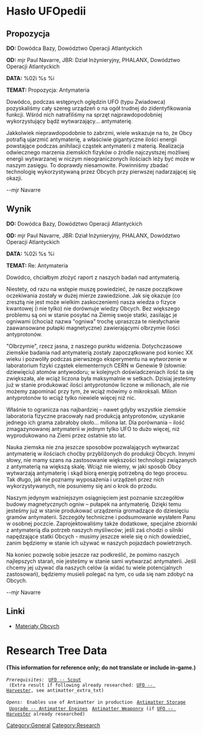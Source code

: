 # Hasło UFOpedii

## Propozycja

**DO:** Dowódca Bazy, Dowództwo Operacji Atlantyckich

**OD:** mjr Paul Navarre, JBR: Dział Inżynieryjny, PHALANX, Dowództwo
Operacji Atlantyckich

**DATA:** %02i %s %i

**TEMAT:** Propozycja: Antymateria

Dowódco, podczas wstępnych oględzin UFO (typu Zwiadowca) pozyskaliśmy
cały szereg urządzeń o na ogół trudnej do zidentyfikowania funkcji.
Wśród nich natrafiliśmy na sprzęt najprawdopodobniej wykorzystujący bądź
wytwarzający... antymaterię.

Jakkolwiek nieprawdopodobnie to zabrzmi, wiele wskazuje na to, że Obcy
potrafią ujarzmić antymaterię, a właściwie gigantyczne ilości energii
powstające podczas anihilacji cząstek antymaterii z materią. Realizacja
odwiecznego marzenia ziemskich fizyków o źródle najczystszej możliwej
energii wytwarzanej w niczym nieograniczonych ilościach leży być może w
naszym zasięgu. To doprawdy niesamowite. Powinniśmy zbadać technologię
wykorzystywaną przez Obcych przy pierwszej nadarzającej się okazji.

--mjr Navarre

## Wynik

**DO:** Dowódca Bazy, Dowództwo Operacji Atlantyckich

**OD:** mjr Paul Navarre, JBR: Dział Inżynieryjny, PHALANX, Dowództwo
Operacji Atlantyckich

**DATA:** %02i %s %i

**TEMAT:** Re: Antymateria

Dowódco, chciałbym złożyć raport z naszych badań nad antymaterią.

Niestety, od razu na wstępie muszę powiedzieć, że nasze początkowe
oczekiwania zostały w dużej mierze zawiedzione. Jak się okazuje (co
zresztą nie jest może wielkim zaskoczeniem) nasza wiedza o fizyce
kwantowej (i nie tylko) nie dorównuje wiedzy Obcych. Bez większego
problemu są oni w stanie posyłać na Ziemię swoje statki, zasilając je
ogniwami (chociaż nazwa "ogniwa" trochę upraszcza te niesłychanie
zaawansowane pułapki magnetyczne) zawierającymi olbrzymie ilości
antyprotonów.

"Olbrzymie", rzecz jasna, z naszego punktu widzenia. Dotychczasowe
ziemskie badania nad antymaterią zostały zapoczątkowane pod koniec XX
wieku i pozwoliły podczas pierwszego eksperymentu na wytworzenie w
laboratorium fizyki cząstek elementernych CERN w Genewie 9 (słownie:
dziewięciu) atomów antywodoru; w kolejnych doświadczeniach ilość ta się
zwiększała, ale wciąż liczona była maksymalnie w setkach. Dzisiaj
jesteśmy już w stanie produkować ilości antyprotonów liczone w
milionach, ale nie możemy zapominać przy tym, że wciąż mówimy o
mikroksali. Milion antyprotonów to wciąż tylko niewiele więcej niż nic.

Właśnie to ogranicza nas najbardziej – nawet gdyby wszystkie ziemskie
laboratoria fizyczne pracowały nad produkcją antyprotonów, uzyskanie
jednego ich grama zabrałoby około... miliona lat. Dla porównania – ilość
zmagazynowanej antymaterii w jednym tylko UFO to dużo więcej, niż
wyprodukowano na Ziemi przez ostatnie sto lat.

Nauka ziemska nie zna jeszcze sposobów pozwalających wytwarzać
antymaterię w ilościach choćby przybliżonych do produkcji Obcych. Innymi
słowy, nie mamy szans na zastosowanie większości technologii związanych
z antymaterią na większą skalę. Wciąż nie wiemy, w jaki sposób Obcy
wytwarzają antymaterię i skąd biorą energię potrzebną do tego procesu.
Tak długo, jak nie poznamy wyposażenia i urządzeń przez nich
wykorzystywanych, nie posuniemy się ani o krok do przodu.

Naszym jedynym ważniejszym osiągnięciem jest poznanie szczegółów budowy
magnetycznych ogniw – pułapek na antymaterię. Dzięki temu jesteśmy już w
stanie produkować urządzenia gromadzące do dziesięciu gramów
antymaterii. Szczegóły techniczne i podsumowanie wysłałem Panu w osobnej
poczcie. Zaprojektowaliśmy także dodatkowe, specjalne zbiorniki z
antymaterią dla potrzeb naszych myśliwców; jeśli zaś chodzi o silniki
napędzające statki Obcych - musimy jeszcze wiele się o nich dowiedzieć,
zanim będziemy w stanie ich używać w naszych pojazdach powietrznych.

Na koniec pozwolę sobie jeszcze raz podkreślić, że pomimo naszych
najlepszych starań, nie jesteśmy w stanie sami wytwarzać antymaterii.
Jeśli chcemy jej używać dla naszych celów (a widać tu wiele
potencjalnych zastosowań), będziemy musieli polegać na tym, co uda się
nam zdobyć na Obcych.

--mjr Navarre

## Linki

- [Materiały Obcych](Badania/Materiały_Obcych "wikilink")

# Research Tree Data

**(This information for reference only; do not translate or include
in-game.)**

*`Prerequisites:`*
` `[`UFO -- Scout`](UFO/Scout "wikilink")
` (Extra result if following already researched: `[`UFO -- Harvester`](UFO/Harvester "wikilink")`, see antimatter_extra_txt)`

*`Opens:`*
` Enables use of Antimatter in production`
` `[`Antimatter Storage`](Base_Facilities/Antimatter_Storage "wikilink")
` `[`Upgrade -- Antimatter Engines`](Aircraft_Equipment/Upgrades/Antimatter_Engines "wikilink")
` `[`Antimatter Weaponry`](Research/Antimatter_Weaponry "wikilink")` (if `[`UFO -- Harvester`](UFO/Harvester "wikilink")` already researched)`

[Category:General](Category:General "wikilink")
[Category:Research](Category:Research "wikilink")